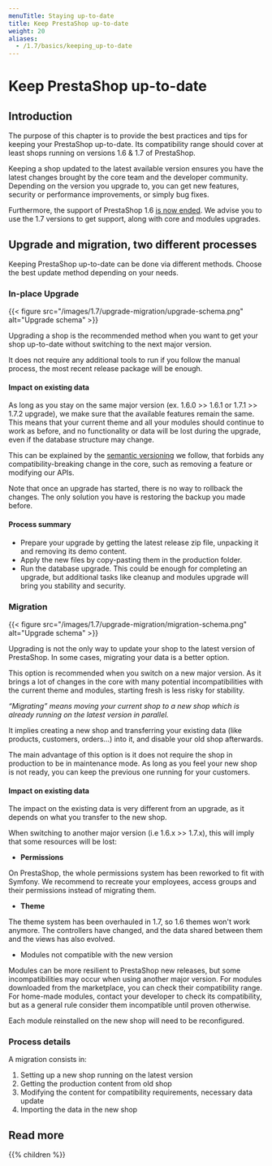 ```yaml
---
menuTitle: Staying up-to-date
title: Keep PrestaShop up-to-date
weight: 20
aliases:
  - /1.7/basics/keeping_up-to-date
---
```


# Keep PrestaShop up-to-date

## Introduction

The purpose of this chapter is to provide the best practices and tips for keeping your PrestaShop up-to-date. Its compatibility range should cover at least shops running on versions 1.6 & 1.7 of PrestaShop.

Keeping a shop updated to the latest available version ensures you have the latest changes brought by the core team and the developer community.
Depending on the version you upgrade to, you can get new features, security or performance improvements, or simply bug fixes.

Furthermore, the support of PrestaShop 1.6 [is now ended](https://www.prestashop.com/en/blog/maintenance-extension-prestashop-1-6). We advise you to use the 1.7 versions to get support, along with core and modules upgrades.

## Upgrade and migration, two different processes

Keeping PrestaShop up-to-date can be done via different methods. Choose the best update method depending on your needs.

### In-place Upgrade

{{< figure src="/images/1.7/upgrade-migration/upgrade-schema.png" alt="Upgrade schema" >}}

Upgrading a shop is the recommended method when you want to get your shop up-to-date without switching to the next major version.

It does not require any additional tools to run if you follow the manual process, the most recent release package will be enough.

#### Impact on existing data

As long as you stay on the same major version (ex. 1.6.0 >> 1.6.1 or 1.7.1 >> 1.7.2 upgrade), we make sure that the available features remain the same.
This means that your current theme and all your modules should continue to work as before, and no functionality or data will be lost during the upgrade, even if the database structure may change.

This can be explained by the [semantic versioning](https://semver.org/) we follow, that forbids any compatibility-breaking change in the core, such as removing a feature or modifying our APIs.

Note that once an upgrade has started, there is no way to rollback the changes. The only solution you have is restoring the backup you made before.

#### Process summary

- Prepare your upgrade by getting the latest release zip file, unpacking it and removing its demo content.
- Apply the new files by copy-pasting them in the production folder.
- Run the database upgrade.
This could be enough for completing an upgrade, but additional tasks like cleanup and modules upgrade will bring you stability and security.


### Migration

{{< figure src="/images/1.7/upgrade-migration/migration-schema.png" alt="Upgrade schema" >}}

Upgrading is not the only way to update your shop to the latest version of PrestaShop. In some cases, migrating your data is a better option.

This option is recommended when you switch on a new major version. As it brings a lot of changes in the core with many potential incompatibilities with the current theme and modules, starting fresh is less risky for stability.

_“Migrating” means moving your current shop to a new shop which is already running on the latest version in parallel._

It implies creating a new shop and transferring your existing data (like products, customers, orders...) into it, and disable your old shop afterwards.

The main advantage of this option is it does not require the shop in production to be in maintenance mode. As long as you feel your new shop is not ready, you can keep the previous one running for your customers.

#### Impact on existing data

The impact on the existing data is very different from an upgrade, as it depends on what you transfer to the new shop.

When switching to another major version (i.e 1.6.x >> 1.7.x), this will imply that some resources will be lost:

* **Permissions**

On PrestaShop, the whole permissions system has been reworked to fit with Symfony. We recommend to recreate your employees, access groups and their permissions instead of migrating them.

* **Theme**

The theme system has been overhauled in 1.7, so 1.6 themes won't work anymore.
The controllers have changed, and the data shared between them and the views has also evolved.

* Modules not compatible with the new version

Modules can be more resilient to PrestaShop new releases, but some incompatibilities may occur when using another major version.
For modules downloaded from the marketplace, you can check their compatibility range.
For home-made modules, contact your developer to check its compatibility, but as a general rule consider them incompatible until proven otherwise.

Each module reinstalled on the new shop will need to be reconfigured.

### Process details

A migration consists in:

1. Setting up a new shop running on the latest version
2. Getting the production content from old shop
3. Modifying the content for compatibility requirements, necessary data update
4. Importing the data in the new shop

## Read more

{{% children %}}

